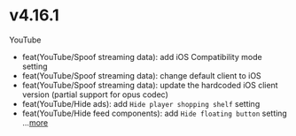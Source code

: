 # v4.16.1
YouTube
- feat(YouTube/Spoof streaming data): add iOS Compatibility mode setting
- feat(YouTube/Spoof streaming data): change default client to iOS
- feat(YouTube/Spoof streaming data): update the hardcoded iOS client version (partial support for opus codec)
- feat(YouTube/Hide ads): add `Hide player shopping shelf` setting
- feat(YouTube/Hide feed components): add `Hide floating button` setting ...[more](https://github.com/inotia00/revanced-patches/releases/tag/v4.16.1)
